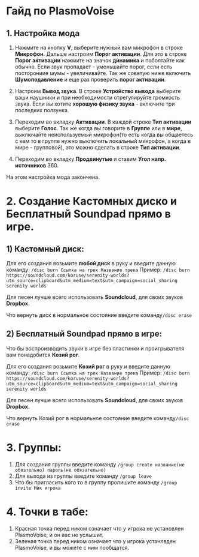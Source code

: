 # Гайд по PlasmoVoise
## 1. Настройка мода

1) Нажмите на кнопку **V**, выберите нужный вам микрофон в строке **Микрофон**. Дальше настроим **Порог активации**. Для это в строке **Порог активации** нажмите на значок **динамика** и поболтайте как обычно. Если звук пропадает - уменьшайте порог, если есть посторониие шумы - увеличивайте. Так же советую ниже включить **Шумоподавление** и еще раз проверить **порог активации**.

2) Настроим **Вывод звука**. В строке **Устройство вывода** выберите ваши наушники и при необходимости отрегулируйте громкость звука. Если вы хотите **хорошую физику звука** - включите три последких ползунка.

3) Переходим во вкладку **Активации**. В каждой строке **Тип активации** выберите **Голос**. Так же когда вы говорите в **Группе** или в **мире**, выключайте неиспользуемый микрофон(то есть когда вы общаетесь с кем то в группе нужно выключить локальный микрофон, а когда в мире - групповой), это можно сделать в строке **Тип активации**.

4) Переходим во вкладку **Продвинутые** и ставим **Угол напр. источников** 360.

На этом настройка мода закончена.

# 2. Создание **Кастомных диско** и **Бесплатный Soundpad** прямо в игре.

## 1) Кастомный диск:
Для его создания возьмите **любой диск** в руку и введите данную команду:
```/disc burn Ссылка на трек Название трека```
Пример: ```/disc burn https://soundcloud.com/koruse/serenity-worlds?utm_source=clipboard&utm_medium=text&utm_campaign=social_sharing serenity worlds```

Для песен лучше всего использовать **Soundcloud**, для своих звуков **Dropbox**.

Что вернуть диск в нормальное состояние введите команду```/disc erase```

## 2) Бесплатный Soundpad прямо в игре:

Что бы воспроизводить звуки в игре без пластинки и проигрывателя вам понадобится **Козий рог**.

Для его создания возьмите **Козий рог** в руку и введите данную команду:
```/disc burn Ссылка на трек Название трека```
Пример: ```/disc burn https://soundcloud.com/koruse/serenity-worlds?utm_source=clipboard&utm_medium=text&utm_campaign=social_sharing serenity worlds```

Для песен лучше всего использовать **Soundcloud**, для своих звуков **Dropbox**.

Что вернуть Козий рог в нормальное состояние введите команду```/disc erase```

# 3. Группы:
1) Для создания группы введите команду ```/group create название(не обязтельно) пароль(не обязательно)```
2) Для выхода из группы введите команду ```/group leave```
3) Что бы пригласить кого то в группу пропишите команду ```/group invite Ник игрока```
# 4. Точки в табе:
1) Красная точка перед ником означает что у игрока не установлен PlasmoVoise, и он вас не услышит.
2) Зеленая точка перед ником означает что у игрока устанлвден PlasmoVoise, и вы можете с ним пообщатся.
